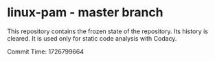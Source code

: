 # linux-pam - master branch

This repository contains the frozen state of the repository.
Its history is cleared. It is used only for static code
analysis with Codacy.

Commit Time: 1726799664